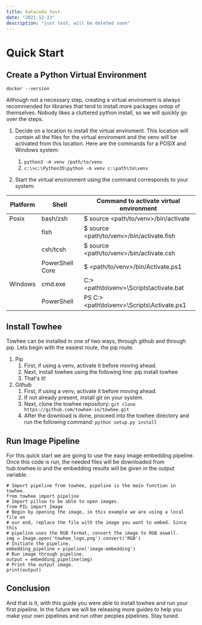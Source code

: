 ```yaml
---
title: katacoda test
date: "2021-12-13"
description: "just test, will be deleted soon"
---
```


# Quick Start

## Create a Python Virtual Environment

```shell
docker --version
```

Although not a necessary step, creating a virtual enviroment is always recommended for libraries that tend to install more packages ontop of themselves. Nobody likes a cluttered python install, so we will quickly go over the steps.

1. Decide on a location to install the virtual enviroment. This location will contain all the files for the virtual enviroment and the venv will be activated from this location. Here are the commands for a POSIX and Windows system:

   1. `python3 -m venv /path/to/venv`
   2. `c:\>c:\Python35\python -m venv c:\path\to\venv`

2. Start the virtual environment using the command corresponds to your system:

| Platform | Shell           | Command to activate virtual environment     |
| -------- | --------------- | ------------------------------------------- |
| Posix    | bash/zsh        | $ source <path/to/venv>/bin/activate        |
|          | fish            | $ source <path/to/venv>/bin/activate.fish   |
|          | csh/tcsh        | $ source <path/to/venv>/bin/activate.csh    |
|          | PowerShell Core | $ <path/to/venv>/bin/Activate.ps1           |
| Windows  | cmd.exe         | C:\> <path\to\venv>\Scripts\activate.bat    |
|          | PowerShell      | PS C:\> <path\to\venv>\Scripts\Activate.ps1 |

## Install Towhee

Towhee can be installed in one of two ways, through github and through pip. Lets begin with the easiest route, the pip route.

1. Pip
   1. First, if using a venv, activate it before moving ahead.
   2. Next, install towhee using the following line: pip install towhee
   3. That's it!
2. Github
   1. First, if using a venv, activate it before moving ahead.
   2. If not already present, install git on your system.
   3. Next, clone the towhee repository:
      `git clone https://github.com/towhee-io/towhee.git`
   4. After the download is done, proceed into the towhee directory and run the following command:
      `python setup.py install`

## Run Image Pipeline

For this quick start we are going to use the easy image embedding pipeline. Once this code is run, the needed files will be downloaded from hub.towhee.io and the embedding results will be given in the output variable.

```
# Import pipeline from towhee, pipeline is the main function in towhee.
from towhee import pipeline
# Import pillow to be able to open images.
from PIL import Image
# Begin by opening the image, in this example we are using a local file on
# our end, replace the file with the image you want to embed. Since this
# pipeline uses the RGB format, convert the image to RGB aswell.
img = Image.open('towhee_logo.png').convert('RGB')
# Initiate the pipeline.
embedding_pipeline = pipeline('image-embedding')
# Run image through pipeline.
output = embedding_pipeline(img)
# Print the output image.
print(output)
```

## Conclusion

And that is it, with this guide you were able to install towhee and run your first pipeline. In the future we will be releasing more guides to help you make your own pipelines and run other peoples pipelines. Stay tuned.
